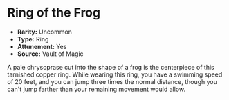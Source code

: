 # Ring of the Frog

- **Rarity:** Uncommon
- **Type:** Ring
- **Attunement:** Yes
- **Source:** Vault of Magic

A pale chrysoprase cut into the shape of a frog is the centerpiece of this tarnished copper ring. While wearing this ring, you have a swimming speed of 20 feet, and you can jump three times the normal distance, though you can't jump farther than your remaining movement would allow.
